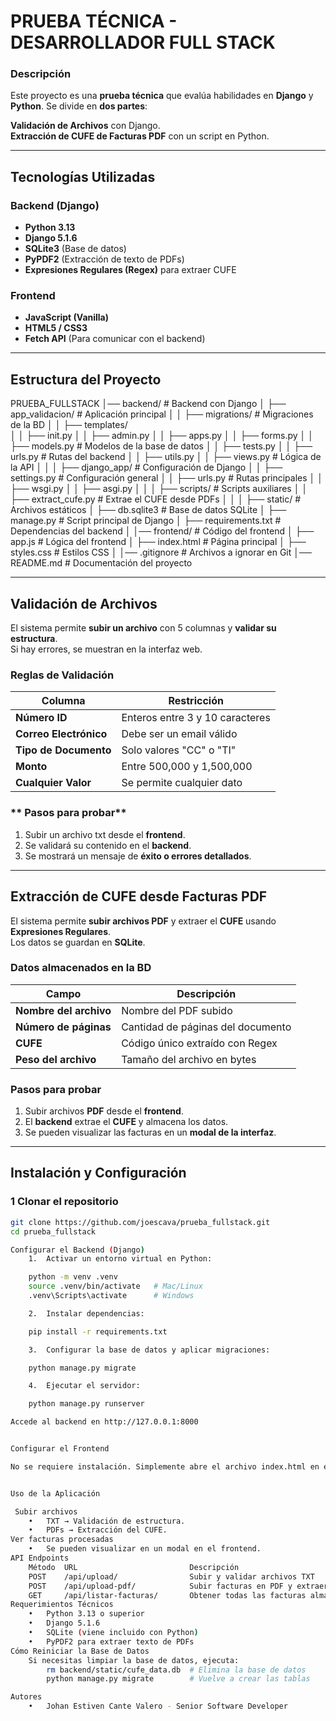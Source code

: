 # PRUEBA TÉCNICA - DESARROLLADOR FULL STACK

### **Descripción**
Este proyecto es una **prueba técnica** que evalúa habilidades en **Django** y **Python**. Se divide en **dos partes**:

**Validación de Archivos** con Django.  
**Extracción de CUFE de Facturas PDF** con un script en Python.

---

##  **Tecnologías Utilizadas**
### **Backend (Django)**
- **Python 3.13**
- **Django 5.1.6**
- **SQLite3** (Base de datos)
- **PyPDF2** (Extracción de texto de PDFs)
- **Expresiones Regulares (Regex)** para extraer CUFE

### **Frontend**
- **JavaScript (Vanilla)**
- **HTML5 / CSS3**
- **Fetch API** (Para comunicar con el backend)

---

## **Estructura del Proyecto**

PRUEBA_FULLSTACK
│── backend/                  # Backend con Django
│   ├── app_validacion/       # Aplicación principal
│   │   ├── migrations/       # Migraciones de la BD
│   │   ├── templates/        
│   │   ├── init.py
│   │   ├── admin.py
│   │   ├── apps.py
│   │   ├── forms.py
│   │   ├── models.py         # Modelos de la base de datos
│   │   ├── tests.py
│   │   ├── urls.py           # Rutas del backend
│   │   ├── utils.py
│   │   ├── views.py          # Lógica de la API
│   │
│   ├── django_app/           # Configuración de Django
│   │   ├── settings.py       # Configuración general
│   │   ├── urls.py           # Rutas principales
│   │   ├── wsgi.py
│   │   ├── asgi.py
│   │
│   ├── scripts/              # Scripts auxiliares
│   │   ├── extract_cufe.py   # Extrae el CUFE desde PDFs
│   │
│   ├── static/               # Archivos estáticos
│   ├── db.sqlite3            # Base de datos SQLite
│   ├── manage.py             # Script principal de Django
│   ├── requirements.txt      # Dependencias del backend
│
│── frontend/                 # Código del frontend
│   ├── app.js                # Lógica del frontend
│   ├── index.html            # Página principal
│   ├── styles.css            # Estilos CSS
│
│── .gitignore                # Archivos a ignorar en Git
│── README.md                 # Documentación del proyecto

---

## **Validación de Archivos**

El sistema permite **subir un archivo** con 5 columnas y **validar su estructura**.  
Si hay errores, se muestran en la interfaz web.

### **Reglas de Validación**

| Columna | Restricción |
|---------|------------|
|**Número ID** | Enteros entre 3 y 10 caracteres |
|**Correo Electrónico** | Debe ser un email válido |
|**Tipo de Documento** | Solo valores "CC" o "TI" |
|**Monto** | Entre 500,000 y 1,500,000 |
|**Cualquier Valor** | Se permite cualquier dato |

### ** Pasos para probar**
1. Subir un archivo txt desde el **frontend**.
2. Se validará su contenido en el **backend**.
3. Se mostrará un mensaje de **éxito o errores detallados**.

---

##  **Extracción de CUFE desde Facturas PDF**
El sistema permite **subir archivos PDF** y extraer el **CUFE** usando **Expresiones Regulares**.  
Los datos se guardan en **SQLite**.

### **Datos almacenados en la BD**
| Campo | Descripción |
|---------|------------|
| **Nombre del archivo** | Nombre del PDF subido |
| **Número de páginas** | Cantidad de páginas del documento |
| **CUFE** | Código único extraído con Regex |
| **Peso del archivo** | Tamaño del archivo en bytes |

### **Pasos para probar**
1. Subir archivos **PDF** desde el **frontend**.
2. El **backend** extrae el **CUFE** y almacena los datos.
3. Se pueden visualizar las facturas en un **modal de la interfaz**.

---

## **Instalación y Configuración**
### **1 Clonar el repositorio**
```sh
git clone https://github.com/joescava/prueba_fullstack.git
cd prueba_fullstack

Configurar el Backend (Django)
	1.	Activar un entorno virtual en Python:

    python -m venv .venv
    source .venv/bin/activate   # Mac/Linux
    .venv\Scripts\activate      # Windows

    2.	Instalar dependencias:

    pip install -r requirements.txt

    3.	Configurar la base de datos y aplicar migraciones:

    python manage.py migrate

    4.	Ejecutar el servidor:

    python manage.py runserver

Accede al backend en http://127.0.0.1:8000


Configurar el Frontend

No se requiere instalación. Simplemente abre el archivo index.html en el navegador.


Uso de la Aplicación

 Subir archivos
	•	TXT → Validación de estructura.
	•	PDFs → Extracción del CUFE.
Ver facturas procesadas
	•	Se pueden visualizar en un modal en el frontend.
API Endpoints
    Método	URL	                        Descripción
    POST	/api/upload/	            Subir y validar archivos TXT
    POST	/api/upload-pdf/	        Subir facturas en PDF y extraer CUFE
    GET	    /api/listar-facturas/	    Obtener todas las facturas almacenadas
Requerimientos Técnicos
	•	Python 3.13 o superior
	•	Django 5.1.6
	•	SQLite (viene incluido con Python)
	•	PyPDF2 para extraer texto de PDFs
Cómo Reiniciar la Base de Datos
    Si necesitas limpiar la base de datos, ejecuta:
        rm backend/static/cufe_data.db  # Elimina la base de datos
        python manage.py migrate        # Vuelve a crear las tablas

Autores
	•	Johan Estiven Cante Valero - Senior Software Developer